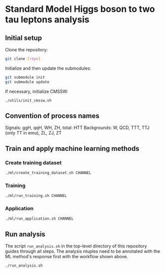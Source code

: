 # Standard Model Higgs boson to two tau leptons analysis

## Initial setup
Clone the repository:
```sh
git clone [repo]
```

Initialize and then update the submodules:
```sh
git submodule init
git submodule update
```

If necessary, initialize CMSSW:
```sh
./utils/init_cmssw.sh
```

## Convention of process names
Signals: ggH, qqH, WH, ZH, total: HTT
Backgrounds: W, QCD, TTT, TTJ (only TT in emu), ZL, ZJ, ZT

## Train and apply machine learning methods

### Create training dataset

```bash
./ml/create_training_dataset.sh CHANNEL
```

### Training

```bash
./ml/run_training.sh CHANNEL
```

### Application

```bash
./ml/run_application.sh CHANNEL
```

## Run analysis

The script `run_analysis.sh` in the top-level directory of this repository guides through all steps. The analysis ntuples need to be annotated with the ML method's response first with the workflow shown above.

```bash
./run_analysis.sh
```
